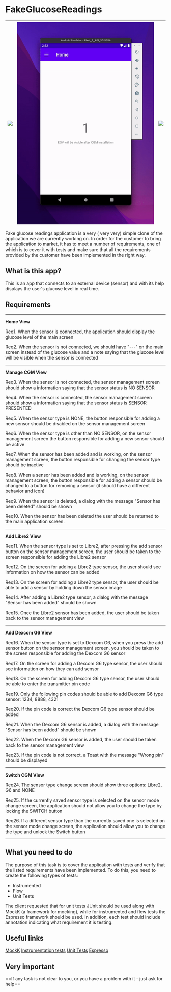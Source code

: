 # FakeGlucoseReadings

|<img src="img/add_DexcomG6.gif" />|<img src="img/delete_Sensor.gif" />|<img src="img/add_Libre2.gif" />|
|:---:|:---:|:---:|

Fake glucose readings application is a very ( very very) simple clone of the application we are currently working on. In order for the customer to bring the application to market, it has to meet a number of requirements, one of which is to cover it with tests and make sure that all the requirements provided by the customer have been implemented in the right way.

## What is this app? ##
This is an app that connects to an external device (sensor) and with its help displays the user's glucose level in real time.

## Requirements ##

***

**Home View**
<p>Req1. When the sensor is connected, the application should display the glucose level of the main screen</p>
<p>Req2. When the sensor is not connected, we should have "---" on the main screen instead of the glucose value and a note saying that the glucose level will be visible when the sensor is connected</p>

***

**Manage CGM View**
<p>Req3. When the sensor is not connected, the sensor management screen should show a information saying that the sensor status is NO SENSOR</p>
<p>Req4. When the sensor is connected, the sensor management screen should show a information saying that the sensor status is SENSOR PRESENTED</p>
<p>Req5. When the sensor type is NONE, the button responsible for adding a new sensor should be disabled on the sensor management screen</p>
<p>Req6. When the sensor type is other than NO SENSOR, on the sensor management screen the button responsible for adding a new sensor should be active</p>
<p>Req7. When the sensor has been added and is working, on the sensor management screen, the button responsible for changing the sensor type should be inactive</p>
<p>Req8. When a sensor has been added and is working, on the sensor management screen, the button responsible for adding a sensor should be changed to a button for removing a sensor (it should have a different behavior and icon)</p>
<p>Req9. When the sensor is deleted, a dialog with the message "Sensor has been deleted" should be shown</p>
<p>Req10. When the sensor has been deleted the user should be returned to the main application screen.</p>

***

**Add Libre2 View**
<p>Req11. When the sensor type is set to Libre2, after pressing the add sensor button on the sensor management screen, the user should be taken to the screen responsible for adding the Libre2 sensor</p>
<p>Req12. On the screen for adding a Libre2 type sensor, the user should see information on how the sensor can be added</p>
<p>Req13. On the screen for adding a Libre2 type sensor, the user should be able to add a sensor by holding down the sensor image</p>
<p>Req14. After adding a Libre2 type sensor, a dialog with the message "Sensor has been added" should be shown</p>
<p>Req15. Once the Libre2 sensor has been added, the user should be taken back to the sensor management view</p>

***

**Add Dexcom G6 View**
<p>Req16. When the sensor type is set to Dexcom G6, when you press the add sensor button on the sensor management screen, you should be taken to the screen responsible for adding the Dexcom G6 sensor</p>
<p>Req17. On the screen for adding a Dexcom G6 type sensor, the user should see information on how they can add sensor</p>
<p>Req18. On the screen for adding Dexcom G6 type sensor, the user should be able to enter the transmitter pin code</p>
<p>Req19. Only the following pin codes should be able to add Dexcom G6 type sensor: 1234, 8888, 4321</p>
<p>Req20. If the pin code is correct the Dexcom G6 type sensor should be added</p>
<p>Req21. When the Dexcom G6 sensor is added, a dialog with the message "Sensor has been added" should be shown</p>
<p>Req22. When the Dexcom G6 sensor is added, the user should be taken back to the sensor management view</p>
<p>Req23. If the pin code is not correct, a Toast with the message "Wrong pin" should be displayed</p>

***

**Switch CGM View**
<p>Req24. The sensor type change screen should show three options: Libre2, G6 and NONE</p>
<p>Req25. If the currently saved sensor type is selected on the sensor mode change screen, the application should not allow you to change the type by locking the SWITCH button</p>
<p>Req26. If a different sensor type than the currently saved one is selected on the sensor mode change screen, the application should allow you to change the type and unlock the Switch button</p>

***

## What you need to do ##
The purpose of this task is to cover the application with tests and verify that the listed requirements have been implemented. To do this, you need to create the following types of tests:
- Instrumented
- Flow
- Unit Tests

The client requested that for unit tests JUnit should be used along with MockK (a framework for mocking), while for instrumented and flow tests the Espresso framework should be used. In addition, each test should include annotation indicating what requirement it is testing.

## Useful links ##
[MockK](https://mockk.io/)
[Instrumentation tests](https://proandroiddev.com/easy-instrumented-tests-ui-tests-for-android-in-2021-2e28134ff309)
[Unit Tests](https://medium.com/nerd-for-tech/junit-testing-in-android-with-kotlin-for-beginners-hemcrest-and-mockito-b731a74abaea)
[Espresso](https://medium.com/mindful-engineering/ui-testing-with-espresso-in-android-10dfbc9f25da)

## Very important ##
==If any task is not clear to you, or you have a problem with it - just ask for help==